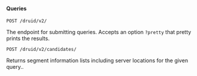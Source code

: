 #### Queries

`POST /druid/v2/`

The endpoint for submitting queries. Accepts an option `?pretty` that pretty prints the results.

`POST /druid/v2/candidates/`

Returns segment information lists including server locations for the given query..